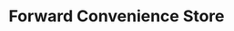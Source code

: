 ---
title: "Forward Convenience Store"
url: /cass-city/forward-convenience-store/
shop: convenience
---